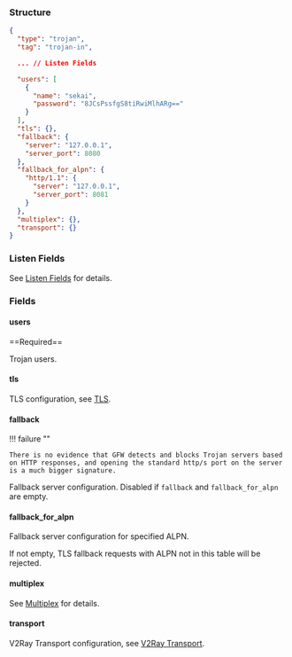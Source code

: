 ### Structure

```json
{
  "type": "trojan",
  "tag": "trojan-in",

  ... // Listen Fields

  "users": [
    {
      "name": "sekai",
      "password": "8JCsPssfgS8tiRwiMlhARg=="
    }
  ],
  "tls": {},
  "fallback": {
    "server": "127.0.0.1",
    "server_port": 8080
  },
  "fallback_for_alpn": {
    "http/1.1": {
      "server": "127.0.0.1",
      "server_port": 8081
    }
  },
  "multiplex": {},
  "transport": {}
}
```

### Listen Fields

See [Listen Fields](/configuration/shared/listen/) for details.

### Fields

#### users

==Required==

Trojan users.

#### tls

TLS configuration, see [TLS](/configuration/shared/tls/#inbound).

#### fallback

!!! failure ""

    There is no evidence that GFW detects and blocks Trojan servers based on HTTP responses, and opening the standard http/s port on the server is a much bigger signature.

Fallback server configuration. Disabled if `fallback` and `fallback_for_alpn` are empty.

#### fallback_for_alpn

Fallback server configuration for specified ALPN.

If not empty, TLS fallback requests with ALPN not in this table will be rejected.

#### multiplex

See [Multiplex](/configuration/shared/multiplex#inbound) for details.

#### transport

V2Ray Transport configuration, see [V2Ray Transport](/configuration/shared/v2ray-transport/).
